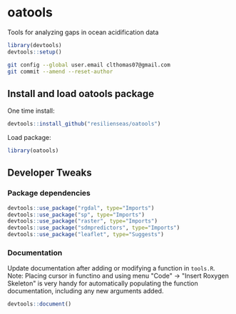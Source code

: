 # oatools

Tools for analyzing gaps in ocean acidification data


```R
library(devtools)
devtools::setup()
```

```bash
git config --global user.email clthomas07@gmail.com
git commit --amend --reset-author
```

## Install and load oatools package

One time install:

```R
devtools::install_github("resilienseas/oatools")
```

Load package:

```R
library(oatools)
```

## Developer Tweaks

### Package dependencies

```R
devtools::use_package("rgdal", type="Imports")
devtools::use_package("sp", type="Imports")
devtools::use_package("raster", type="Imports")
devtools::use_package("sdmpredictors", type="Imports")
devtools::use_package("leaflet", type="Suggests")
```

### Documentation

Update documentation after adding or modifying a function in `tools.R`. Note: Placing cursor in functino and using menu "Code" -> "Insert Roxygen Skeleton" is very handy for automatically populating the function documentation, including any new arguments added.

```R
devtools::document()
```

